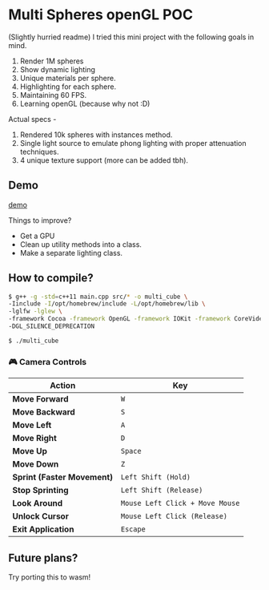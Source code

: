 # Multi Spheres openGL POC


(Slightly hurried readme)
I tried this mini project with the following goals in mind.
1. Render 1M spheres
2. Show dynamic lighting
3. Unique materials per sphere.
4. Highlighting for each sphere.
5. Maintaining 60 FPS.
6. Learning openGL (because why not :D)

Actual specs - 
1. Rendered 10k spheres with instances method.
2. Single light source to emulate phong lighting with proper attenuation techniques.
3. 4 unique texture support (more can be added tbh).


## Demo
[demo](https://youtube.com/shorts/R5YZGdQ08io?si=w2w5Tvhtb_oF_9hc)

Things to improve?
- Get a GPU
- Clean up utility methods into a class.
- Make a separate lighting class.



## How to compile?

```bash
$ g++ -g -std=c++11 main.cpp src/* -o multi_cube \
-Iinclude -I/opt/homebrew/include -L/opt/homebrew/lib \
-lglfw -lglew \
-framework Cocoa -framework OpenGL -framework IOKit -framework CoreVideo \
-DGL_SILENCE_DEPRECATION

$ ./multi_cube
```

### 🎮 Camera Controls

| Action                | Key                          |
|-----------------------|-----------------------------|
| **Move Forward**      | `W`                         |
| **Move Backward**     | `S`                         |
| **Move Left**         | `A`                         |
| **Move Right**        | `D`                         |
| **Move Up**           | `Space`                     |
| **Move Down**         | `Z`                         |
| **Sprint (Faster Movement)** | `Left Shift (Hold)`  |
| **Stop Sprinting**    | `Left Shift (Release)`      |
| **Look Around**       | `Mouse Left Click + Move Mouse` |
| **Unlock Cursor**     | `Mouse Left Click (Release)` |
| **Exit Application**  | `Escape`                    |

## Future plans?
Try porting this to wasm!